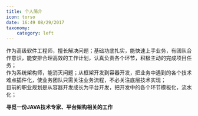 ```yaml
---
title: 个人简介
icon: torso
date: 16:49 08/29/2017
taxonomy:
    category: left
---
```


作为高级软件工程师，擅长解决问题；基础功底扎实，能快速上手业务，有团队合作意识，能安排合理高效的工作计划，认真负责各个环节，积极主动的完成项目任务；    
作为系统架构师，能消灭问题；从框架开发到容器开发，把业务中遇到的各个技术难点插件化，使业务团队只需关注业务流程，不必关注底层技术实现；  
目前的职业规划是从容器开发成长为平台开发，把开发中的各个环节模板化，流水化；

**寻觅一份JAVA技术专家、平台架构相关的工作**
